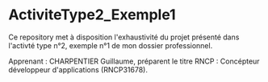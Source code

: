 # ActiviteType2_Exemple1

Ce repository met à disposition l'exhaustivité du projet présenté dans l'activté type n°2, exemple n°1 de mon dossier professionnel. 

Apprenant : CHARPENTIER Guillaume, préparent le titre RNCP : Concépteur développeur d'applications (RNCP31678).
